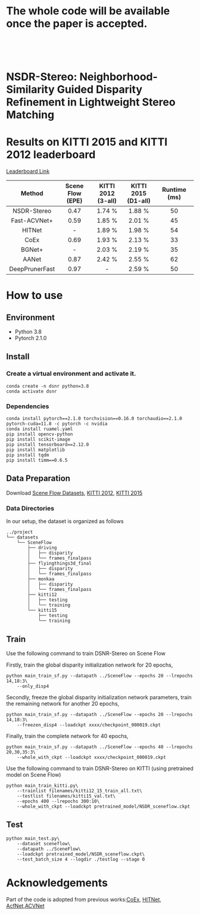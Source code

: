 

# The whole code will be available once the paper is accepted. 
<br/>
<br/>
<br/>

# NSDR-Stereo: Neighborhood-Similarity Guided Disparity Refinement in Lightweight Stereo Matching

# Results on KITTI 2015 and KITTI 2012 leaderboard
[Leaderboard Link](http://www.cvlibs.net/datasets/kitti/eval_scene_flow.php?benchmark=stereo)

| Method | Scene Flow <br> (EPE) | KITTI 2012 <br> (3-all) | KITTI 2015 <br> (D1-all) | Runtime (ms) |
|:-:|:-:|:-:|:-:|:-:|
| NSDR-Stereo | 0.47 | 1.74 % | 1.88 % | 50 |
| Fast-ACVNet+ | 0.59 | 1.85 % | 2.01 % | 45 |
| HITNet | - | 1.89 % |1.98 % | 54 |
| CoEx | 0.69 | 1.93 % | 2.13 % | 33 |
| BGNet+ |  - | 2.03 % | 2.19 % | 35 |
| AANet |  0.87 | 2.42 % | 2.55 % | 62 |
| DeepPrunerFast | 0.97 | - | 2.59 % | 50 |





# How to use

## Environment
* Python 3.8
* Pytorch 2.1.0

## Install

### Create a virtual environment and activate it.

```
conda create -n dsnr python=3.8
conda activate dsnr
```
### Dependencies

```
conda install pytorch==2.1.0 torchvision==0.16.0 torchaudio==2.1.0 pytorch-cuda=11.8 -c pytorch -c nvidia
conda install ruamel.yaml
pip install opencv-python
pip install scikit-image
pip install tensorboard==2.12.0
pip install matplotlib 
pip install tqdm
pip install timm==0.6.5
```

## Data Preparation
Download [Scene Flow Datasets](https://lmb.informatik.uni-freiburg.de/resources/datasets/SceneFlowDatasets.en.html), [KITTI 2012](http://www.cvlibs.net/datasets/kitti/eval_stereo_flow.php?benchmark=stereo), [KITTI 2015](http://www.cvlibs.net/datasets/kitti/eval_scene_flow.php?benchmark=stereo)

### Data Directories

In our setup, the dataset is organized as follows
```
../project
└── datasets
    └── SceneFlow
        ├── driving
        │   ├── disparity
        │   └── frames_finalpass
        ├── flyingthings3d_final
        │   ├── disparity
        │   └── frames_finalpass
        ├── monkaa
        │   ├── disparity
        │   └── frames_finalpass
        ├── kitti12
        │   ├── testing
        │   └── training
        └── kitti15
            ├── testing
            └── training
```

## Train
Use the following command to train DSNR-Stereo on Scene Flow

Firstly, train the global disparity initialization network for 20 epochs,
```
python main_train_sf.py --datapath ../SceneFlow --epochs 20 --lrepochs 14,18:3\
    --only_disp4
```
Secondly, freeze the global disparity initialization network parameters, train the remaining network for another 20 epochs,
```
python main_train_sf.py --datapath ../SceneFlow --epochs 20 --lrepochs 14,18:3\
    --freezen_disp4 --loadckpt xxxx/checkpoint_000019.ckpt
```
Finally, train the complete network for 40 epochs,
```
python main_train_sf.py --datapath ../SceneFlow --epochs 40 --lrepochs 20,30,35:3\
    --whole_with_ckpt --loadckpt xxxx/checkpoint_000019.ckpt
```

Use the following command to train DSNR-Stereo on KITTI (using pretrained model on Scene Flow)
```
python main_train_kitti.py\
    --trainlist filenames/kitti12_15_train_all.txt\
    --testlist filenames/kitti15_val.txt\
    --epochs 400 --lrepochs 300:10\
    --whole_with_ckpt --loadckpt pretrained_model/NSDR_sceneflow.ckpt 
```

## Test
```
python main_test.py\
    --dataset sceneflow\
    --datapath ../SceneFlow\
    --loadckpt pretrained_model/NSDR_sceneflow.ckpt\
    --test_batch_size 4 --logdir ./testlog --stage 0
```



# Acknowledgements

Part of the code is adopted from previous works:[CoEx](https://github.com/antabangun/coex), [HITNet](https://github.com/MJITG/PyTorch-HITNet-Hierarchical-Iterative-Tile-Refinement-Network-for-Real-time-Stereo-Matching), [AcfNet](https://github.com/youmi-zym/AcfNet),[ACVNet](https://github.com/gangweiX/ACVNet)



